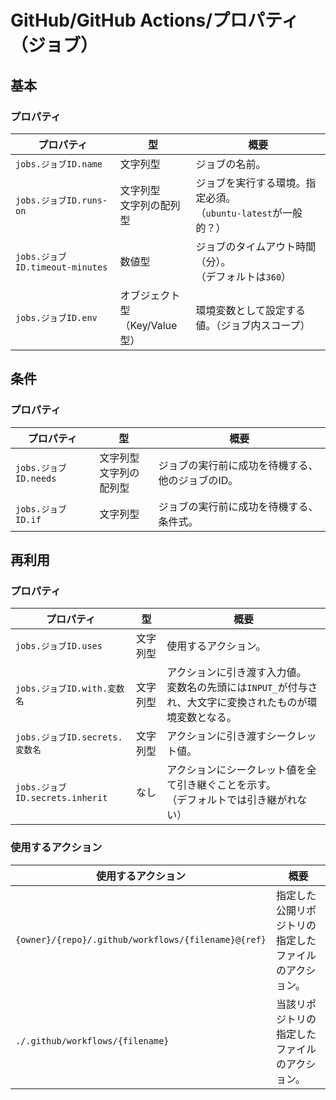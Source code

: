# GitHub/GitHub Actions/プロパティ（ジョブ）

## 基本

### プロパティ

| プロパティ                      | 型                                  | 概要                                                         |
| ------------------------------- | ----------------------------------- | ------------------------------------------------------------ |
| `jobs.ジョブID.name`            | 文字列型                            | ジョブの名前。                                               |
| `jobs.ジョブID.runs-on`         | 文字列型<br />文字列の配列型        | ジョブを実行する環境。指定必須。<br />（`ubuntu-latest`が一般的？） |
| `jobs.ジョブID.timeout-minutes` | 数値型                              | ジョブのタイムアウト時間（分）。<br />（デフォルトは`360`）  |
| `jobs.ジョブID.env`             | オブジェクト型<br />（Key/Value型） | 環境変数として設定する値。（ジョブ内スコープ）               |

## 条件

### プロパティ

| プロパティ            | 型                           | 概要                                             |
| --------------------- | ---------------------------- | ------------------------------------------------ |
| `jobs.ジョブID.needs` | 文字列型<br />文字列の配列型 | ジョブの実行前に成功を待機する、他のジョブのID。 |
| `jobs.ジョブID.if`    | 文字列型                     | ジョブの実行前に成功を待機する、条件式。         |

## 再利用

### プロパティ

| プロパティ                      | 型       | 概要                                                         |
| ------------------------------- | -------- | ------------------------------------------------------------ |
| `jobs.ジョブID.uses`            | 文字列型 | 使用するアクション。                                         |
| `jobs.ジョブID.with.変数名`     | 文字列型 | アクションに引き渡す入力値。<br />変数名の先頭には`INPUT_`が付与され、大文字に変換されたものが環境変数となる。 |
| `jobs.ジョブID.secrets.変数名`  | 文字列型 | アクションに引き渡すシークレット値。                         |
| `jobs.ジョブID.secrets.inherit` | なし     | アクションにシークレット値を全て引き継ぐことを示す。<br />（デフォルトでは引き継がれない） |

### 使用するアクション

| 使用するアクション                                  | 概要                                                   |
| --------------------------------------------------- | ------------------------------------------------------ |
| `{owner}/{repo}/.github/workflows/{filename}@{ref}` | 指定した公開リポジトリの指定したファイルのアクション。 |
| `./.github/workflows/{filename}`                    | 当該リポジトリの指定したファイルのアクション。         |
